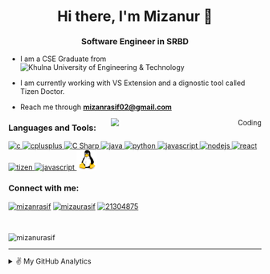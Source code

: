 <h1 align="center"> Hi there, I'm Mizanur 👋 </h1>
<h3 align="center">Software Engineer in SRBD</h3>



<!--   -->


<!-- ⭐ ⚡ 🔭 🌱 👨‍💻 💬 📫  -->
- I am a CSE Graduate from ![Khulna University of Engineering & Technology](../mizanurasif/kuet-logo.png "KUET")
<!--  -  I’m currently working on [name](link) -->
- I am currently working with VS Extension and a dignostic tool called Tizen Doctor. 

<!-- - Ask me about **C,C++,git** -->
- Reach me through **mizanrasif02@gmail.com**


<!-- coding gif-->
<div align="right">
  <img align="right" alt="Coding" width="300" src="https://i.pinimg.com/originals/81/17/8b/81178b47a8598f0c81c4799f2cdd4057.gif">
</div>



<div>
  <h3 align="left">Languages and Tools:</h3>
  <p align="left"> 
    <a href="https://www.cprogramming.com/" target="_blank" rel="noreferrer"> 
      <img src="../c.svg" alt="c" width="40" height="40"/> </a> 
    <a href="https://www.w3schools.com/cpp/" target="_blank" rel="noreferrer">     
      <img src="../mizanurasif/c++.svg" alt="cplusplus" width="40" height="40"/> </a>
       <a href="https://learn.microsoft.com/en-us/dotnet/csharp/tour-of-csharp/" target="_blank" rel="noreferrer"> 
      <img src="../mizanurasif/c sharp.svg" alt="C Sharp" width="40" height="40"/> </a> 
    <a href="https://www.java.com" tar get="_blank" rel="noreferrer"> 
      <img src="../mizanurasif/java.svg" alt="java" width="40" height="40"/> </a> 
    <a href="https://www.python.org" target="_blank" rel="noreferrer"> 
      <img src="../mizanurasif/python-5.svg" alt="python" width="40" height="40"/> </a> 
    <a href="https://developer.mozilla.org/en-US/docs/Web/JavaScript" target="_blank" rel="noreferrer"> 
      <img src="../mizanurasif/javascript-1.svg" alt="javascript" width="40" height="40"/> </a> 
      <a href="https://developer.mozilla.org/en-US/docs/Web/JavaScript" target="_blank" rel="noreferrer"> 
    <a href="https://nodejs.org" target="_blank" rel="noreferrer"> 
      <img src="../mizanurasif/nodejs-1.svg" alt="nodejs" width="40" height="40"/> </a> 
    <a href="https://reactjs.org/" target="_blank" rel="noreferrer"> 
      <img src="../mizanurasif/react-2.svg" alt="react" width="40" height="40"/> </a> 
    <a href="https://www.tizen.org/" target="_blank" rel="noreferrer"> 
      <img src="../mizanurasif/Tizen-Pinwheel-On-Light-RGB.png" alt="tizen" width="40" height="40"/> </a> 
   <!--  <a href="https://www.postgresql.org" target="_blank" rel="noreferrer"> 
      <img src="https://raw.githubusercontent.com/devicons/devicon/master/icons/postgresql/postgresql-original-wordmark.svg" alt="postgresql" width="40" height="40"/> -->
<!--     <a href="https://developer.android.com" target="_blank" rel="noreferrer"> 
      <img src="https://raw.githubusercontent.com/devicons/devicon/master/icons/android/android-original-wordmark.svg" alt="android" width="40" height="40"/> </a> -->
<!--     <a href="https://www.w3.org/html/" target="_blank" rel="noreferrer"> 
      <img src="https://raw.githubusercontent.com/devicons/devicon/master/icons/html5/html5-original-wordmark.svg" alt="html5" width="40" height="40"/> </a>  -->
<!--     <a href="https://www.w3schools.com/css/" target="_blank" rel="noreferrer"> 
      <img src="https://raw.githubusercontent.com/devicons/devicon/master/icons/css3/css3-original-wordmark.svg" alt="css3" width="40" height="40"/> </a>  -->
    <!--
    <a href="https://getbootstrap.com" target="_blank" rel="noreferrer"> 
      <img src="https://raw.githubusercontent.com/devicons/devicon/master/icons/bootstrap/bootstrap-plain-wordmark.svg" alt="bootstrap" width="40" height="40"/> </a> 
    -->
    <a href="https://developer.mozilla.org/en-US/docs/Web/JavaScript" target="_blank" rel="noreferrer"> 
      <img src="../mizanurasif/pytorch-2.svg" alt="javascript" width="40" height="40"/> </a> 
    <a href="https://www.linux.org/" target="_blank" rel="noreferrer"> 
      <img src="https://raw.githubusercontent.com/devicons/devicon/master/icons/linux/linux-original.svg" alt="linux" width="40" height="40"/> </a> 
    <!--
    <a href="https://www.mysql.com/" target="_blank" rel="noreferrer"> 
      <img src="https://raw.githubusercontent.com/devicons/devicon/master/icons/mysql/mysql-original-wordmark.svg" alt="mysql" width="40" height="40"/> </a> 
    -->
    <!--
    <a href="https://nodejs.org" target="_blank" rel="noreferrer"> 
      <img src="https://raw.githubusercontent.com/devicons/devicon/master/icons/nodejs/nodejs-original-wordmark.svg" alt="nodejs" width="40" height="40"/> </a> 
    -->
    <!--
    <a href="https://reactjs.org/" target="_blank" rel="noreferrer"> 
      <img src="https://raw.githubusercontent.com/devicons/devicon/master/icons/react/react-original-wordmark.svg" alt="react" width="40" height="40"/> </a> 
    -->  
  </p>
</div>



<div>
  <h3 align="left">Connect with me:</h3>
  <p align="left">
    <a href="www.linkedin.com/in/mizanur-rahman-asif" target="blank">
      <img align="center" src="https://raw.githubusercontent.com/rahuldkjain/github-profile-readme-generator/master/src/images/icons/Social/linked-in-alt.svg" alt="mizanrasif" height="30" width="40" /></a>
    <a href="https://codeforces.com/profile/__tamim1" target="blank">
      <img align="center" src="https://raw.githubusercontent.com/rahuldkjain/github-profile-readme-generator/master/src/images/icons/Social/codeforces.svg" alt="mizaurasif" height="30" width="40" /></a>
     <a href="https://www.facebook.com/mdmizanurrahman.asif.7"target="blank">
      <img align="center" src="../mizanurasif/facebook.svg" alt="21304875" height="30" width="40" /></a> 
    <!-- <a href="https://leetcode.com/u/mizanurasif/" target="blank">
      <img align="center" src="../mizanurasif/leetcode.svg" alt="21304875" height="30" width="40" /></a> -->
     <!--
    <a href="https://www.kaggle.com/noormuhammadtamim" target="blank">
      <img align="center" src="https://raw.githubusercontent.com/rahuldkjain/github-profile-readme-generator/master/src/images/icons/Social/kaggle.svg" alt="anirudhrai693" height="30" width="40" /></a>
    <a href="https://instagram.com/__tamim1" target="blank">
      <img align="center" src="https://raw.githubusercontent.com/rahuldkjain/github-profile-readme-generator/master/src/images/icons/Social/instagram.svg" alt="anii_akhil" height="30" width="40" /></a>
    -->
  </p>
</div>
<br>


<div>
  <!--  visitor count -->
  <p align="left"> <img src="https://komarev.com/ghpvc/?username=mizanurasif&label=Profile%20views&color=0e75b6&style=flat" alt="mizanurasif" /> </p>
</div>


<!-- cat gif --> 
<div id="coding-gif" align="right">
<!--     <img src="https://media.giphy.com/media/M9gbBd9nbDrOTu1Mqx/giphy.gif" width="100"/> -->
<!--   <img align="right" alt="Coding" width="300" src="https://cdn.dribbble.com/users/1277312/screenshots/14733298/media/39b1045e593737587dd60e42c8422d1f.gif" >  -->
</div>




<!--
--- --- ---
-->
<hr width="100%">
<details aligh="left"> 
  <summary> ✌️ My GitHub Analytics </summary><br>
<p><img width="100%" height="200px" align="left" src="https://github-readme-stats.vercel.app/api/top-langs?username=mizanurasif&show_icons=true&locale=en&layout=compact&theme=radical" alt="mizanurasif" /></p>
  <br><br><br><br><br><br><br>
<p>&nbsp;<img width="100%" height="250px" align="left" src="https://github-readme-stats.vercel.app/api?username=mizanurasif&show_icons=true&locale=en&theme=radical" alt="mizanurasif" /></p>
  <br><br><br><br><br><br><br><br><br><br><br><br>
<p><img width="100%" height="250px" align="left" src="https://github-readme-streak-stats.herokuapp.com/?user=mizanurasif&theme=radical" alt="mizanurasif" /></p>
      <br><br><br><br><br><br><br><br><br><br>
</details>


<!--
**mizanurasif/mizanurasif** is a ✨ _special_ ✨ repository because its `README.md` (this file) appears on your GitHub profile.
### Hi there, I'm Tamim. 👋



Here are some ideas to get you started:

- 🔭 I’m currently working on ...
- 🌱 I’m currently learning ...
- 👯 I’m looking to collaborate on ...
- 🤔 I’m looking for help with ...
- 💬 Ask me about ...
- 📫 How to reach me: ...
- 😄 Pronouns: ...
- ⚡ Fun fact: ...
-->
